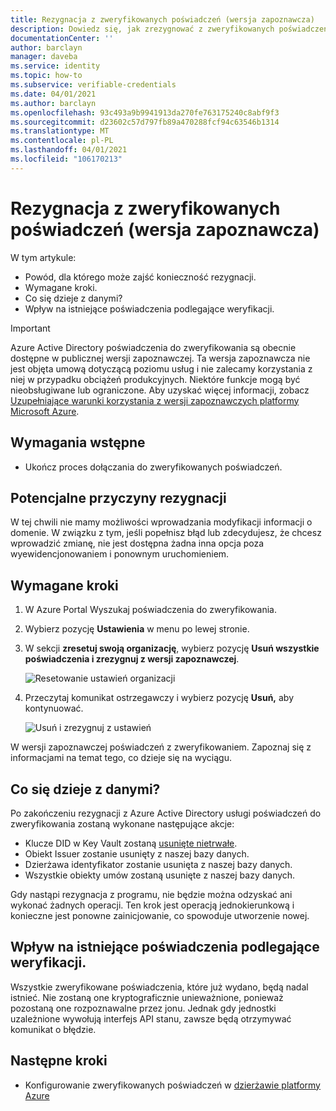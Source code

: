 ```yaml
---
title: Rezygnacja z zweryfikowanych poświadczeń (wersja zapoznawcza)
description: Dowiedz się, jak zrezygnować z zweryfikowanych poświadczeń w wersji zapoznawczej
documentationCenter: ''
author: barclayn
manager: daveba
ms.service: identity
ms.topic: how-to
ms.subservice: verifiable-credentials
ms.date: 04/01/2021
ms.author: barclayn
ms.openlocfilehash: 93c493a9b9941913da270fe763175240c8abf9f3
ms.sourcegitcommit: d23602c57d797fb89a470288fcf94c63546b1314
ms.translationtype: MT
ms.contentlocale: pl-PL
ms.lasthandoff: 04/01/2021
ms.locfileid: "106170213"
---
```

# <a name="opt-out-of-the-verifiable-credentials-preview"></a>Rezygnacja z zweryfikowanych poświadczeń (wersja zapoznawcza)

W tym artykule:

- Powód, dla którego może zajść konieczność rezygnacji.
- Wymagane kroki.
- Co się dzieje z danymi?
- Wpływ na istniejące poświadczenia podlegające weryfikacji.

> [!IMPORTANT]
> Azure Active Directory poświadczenia do zweryfikowania są obecnie dostępne w publicznej wersji zapoznawczej.
> Ta wersja zapoznawcza nie jest objęta umową dotyczącą poziomu usług i nie zalecamy korzystania z niej w przypadku obciążeń produkcyjnych. Niektóre funkcje mogą być nieobsługiwane lub ograniczone. Aby uzyskać więcej informacji, zobacz [Uzupełniające warunki korzystania z wersji zapoznawczych platformy Microsoft Azure](https://azure.microsoft.com/support/legal/preview-supplemental-terms/).

## <a name="prerequisites"></a>Wymagania wstępne

- Ukończ proces dołączania do zweryfikowanych poświadczeń.

## <a name="potential-reasons-for-opting-out"></a>Potencjalne przyczyny rezygnacji

W tej chwili nie mamy możliwości wprowadzania modyfikacji informacji o domenie. W związku z tym, jeśli popełnisz błąd lub zdecydujesz, że chcesz wprowadzić zmianę, nie jest dostępna żadna inna opcja poza wyewidencjonowaniem i ponownym uruchomieniem.

## <a name="the-steps-required"></a>Wymagane kroki

1. W Azure Portal Wyszukaj poświadczenia do zweryfikowania.
2. Wybierz pozycję **Ustawienia** w menu po lewej stronie.
3. W sekcji **zresetuj swoją organizację**, wybierz pozycję **Usuń wszystkie poświadczenia i zrezygnuj z wersji zapoznawczej**.

   ![Resetowanie ustawień organizacji](media/how-to-opt-out/settings-reset.png)

4. Przeczytaj komunikat ostrzegawczy i wybierz pozycję **Usuń,** aby kontynuować.

   ![Usuń i zrezygnuj z ustawień](media/how-to-opt-out/delete-and-opt-out.png)

W wersji zapoznawczej poświadczeń z zweryfikowaniem. Zapoznaj się z informacjami na temat tego, co dzieje się na wyciągu.

## <a name="what-happens-to-your-data"></a>Co się dzieje z danymi?

Po zakończeniu rezygnacji z Azure Active Directory usługi poświadczeń do zweryfikowania zostaną wykonane następujące akcje:

- Klucze DID w Key Vault zostaną [usunięte nietrwałe](../../key-vault/general/soft-delete-overview.md).
- Obiekt Issuer zostanie usunięty z naszej bazy danych.
- Dzierżawa identyfikator zostanie usunięta z naszej bazy danych. 
- Wszystkie obiekty umów zostaną usunięte z naszej bazy danych.

Gdy nastąpi rezygnacja z programu, nie będzie można odzyskać ani wykonać żadnych operacji. Ten krok jest operacją jednokierunkową i konieczne jest ponowne zainicjowanie, co spowoduje utworzenie nowej.  

## <a name="effect-on-existing-verifiable-credentials"></a>Wpływ na istniejące poświadczenia podlegające weryfikacji.

Wszystkie zweryfikowane poświadczenia, które już wydano, będą nadal istnieć. Nie zostaną one kryptograficznie unieważnione, ponieważ pozostaną one rozpoznawalne przez jonu.
Jednak gdy jednostki uzależnione wywołują interfejs API stanu, zawsze będą otrzymywać komunikat o błędzie.

## <a name="next-steps"></a>Następne kroki

- Konfigurowanie zweryfikowanych poświadczeń w [dzierżawie platformy Azure](get-started-verifiable-credentials.md)